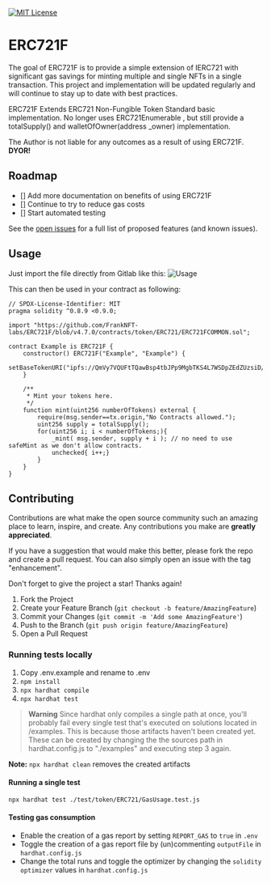 [![MIT License][license-shield]][license-url]

# ERC721F

The goal of ERC721F is to provide a simple extension of IERC721 with significant gas savings for minting multiple and single NFTs in a single transaction. This project and implementation will be updated regularly and will continue to stay up to date with best practices.

ERC721F Extends ERC721 Non-Fungible Token Standard basic implementation. No longer uses ERC721Enumerable , but still provide a totalSupply() and walletOfOwner(address _owner) implementation.

The Author is not liable for any outcomes as a result of using ERC721F. **DYOR!**

<!-- ROADMAP -->

## Roadmap

- [] Add more documentation on benefits of using ERC721F
- [] Continue to try to reduce gas costs
- [] Start automated testing

See the [open issues](https://github.com/FrankNFT-labs/ERC721F/issues) for a full list of proposed features (and known issues).

<!-- USAGE EXAMPLES -->

## Usage
Just import the file directly from Gitlab like this:
![Usage](https://github.com/FrankNFT-labs/ERC721F/blob/main/docs/images/ERC721F_usage.png)

This can then be used in your contract as following:
```solidity
// SPDX-License-Identifier: MIT 
pragma solidity ^0.8.9 <0.9.0;

import "https://github.com/FrankNFT-labs/ERC721F/blob/v4.7.0/contracts/token/ERC721/ERC721FCOMMON.sol";

contract Example is ERC721F {
    constructor() ERC721F("Example", "Example") {
        setBaseTokenURI("ipfs://QmVy7VQUFtTQawBsp4tbJPp9MgbTKS4L7WSDpZEdZUzsiD/"); 
    }

    /**
     * Mint your tokens here.
     */
    function mint(uint256 numberOfTokens) external {
        require(msg.sender==tx.origin,"No Contracts allowed.");
        uint256 supply = totalSupply();
        for(uint256 i; i < numberOfTokens;){
            _mint( msg.sender, supply + i ); // no need to use safeMint as we don't allow contracts.
            unchecked{ i++;}
        }
    }
}
```


<!-- CONTRIBUTING -->

## Contributing

Contributions are what make the open source community such an amazing place to learn, inspire, and create. Any contributions you make are **greatly appreciated**.

If you have a suggestion that would make this better, please fork the repo and create a pull request. You can also simply open an issue with the tag "enhancement".

Don't forget to give the project a star! Thanks again!

1. Fork the Project
2. Create your Feature Branch (`git checkout -b feature/AmazingFeature`)
3. Commit your Changes (`git commit -m 'Add some AmazingFeature'`)
4. Push to the Branch (`git push origin feature/AmazingFeature`)
5. Open a Pull Request

### Running tests locally
1. Copy .env.example and rename to .env
2. `npm install`
3. `npx hardhat compile`
4. `npx hardhat test`
   
> **Warning**
> Since hardhat only compiles a single path at once, you'll probably fail every single test that's executed on solutions located in /examples. This is because those artifacts haven't been created yet.
These can be created by changing the the sources path in hardhat.config.js to "./examples" and executing step 3 again.

**Note:** `npx hardhat clean` removes the created artifacts

#### Running a single test
`npx hardhat test ./test/token/ERC721/GasUsage.test.js`

#### Testing gas consumption
- Enable the creation of a gas report by setting `REPORT_GAS` to `true` in `.env`
- Toggle the creation of a gas report file by (un)commenting `outputFile` in `hardhat.config.js` 
- Change the total runs and toggle the optimizer by changing the `solidity` `optimizer` values in `hardhat.config.js`

[license-shield]: https://img.shields.io/badge/License-MIT-green.svg?style=for-the-badge
[license-url]: https://github.com/FrankNFT-labs/ERC721F/blob/main/LICENSE
